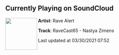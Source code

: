 ## Currently Playing on SoundCloud

[<img align="left" width="100" src="https://i1.sndcdn.com/artworks-ytwASkW7TTPKNGfc-WZfDCA-t500x500.jpg">](https://soundcloud.com/rave_alert/ravecast65-nastya-zimens)

**Artist**: Rave Alert 

**Track**: RaveCast65 - Nastya Zimens

Last updated at 03/30/2021 07:52
